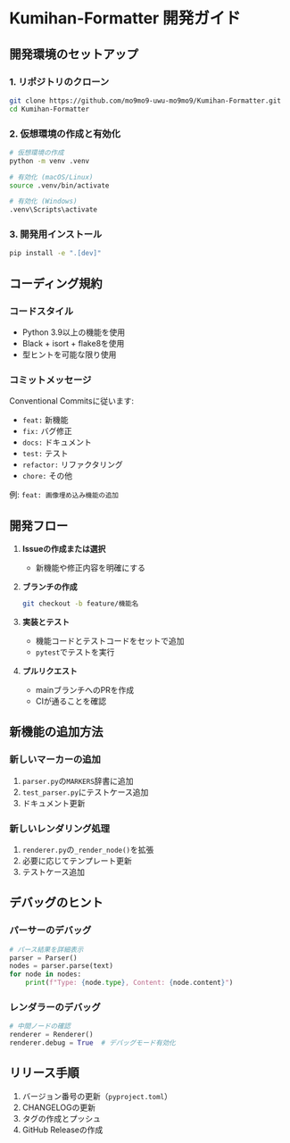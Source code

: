 # Kumihan-Formatter 開発ガイド

## 開発環境のセットアップ

### 1. リポジトリのクローン
```bash
git clone https://github.com/mo9mo9-uwu-mo9mo9/Kumihan-Formatter.git
cd Kumihan-Formatter
```

### 2. 仮想環境の作成と有効化
```bash
# 仮想環境の作成
python -m venv .venv

# 有効化 (macOS/Linux)
source .venv/bin/activate

# 有効化 (Windows)
.venv\Scripts\activate
```

### 3. 開発用インストール
```bash
pip install -e ".[dev]"
```

## コーディング規約

### コードスタイル
- Python 3.9以上の機能を使用
- Black + isort + flake8を使用
- 型ヒントを可能な限り使用

### コミットメッセージ
Conventional Commitsに従います:
- `feat:` 新機能
- `fix:` バグ修正
- `docs:` ドキュメント
- `test:` テスト
- `refactor:` リファクタリング
- `chore:` その他

例: `feat: 画像埋め込み機能の追加`

## 開発フロー

1. **Issueの作成または選択**
   - 新機能や修正内容を明確にする

2. **ブランチの作成**
   ```bash
   git checkout -b feature/機能名
   ```

3. **実装とテスト**
   - 機能コードとテストコードをセットで追加
   - `pytest`でテストを実行

4. **プルリクエスト**
   - mainブランチへのPRを作成
   - CIが通ることを確認

## 新機能の追加方法

### 新しいマーカーの追加
1. `parser.py`の`MARKERS`辞書に追加
2. `test_parser.py`にテストケース追加
3. ドキュメント更新

### 新しいレンダリング処理
1. `renderer.py`の`_render_node()`を拡張
2. 必要に応じてテンプレート更新
3. テストケース追加

## デバッグのヒント

### パーサーのデバッグ
```python
# パース結果を詳細表示
parser = Parser()
nodes = parser.parse(text)
for node in nodes:
    print(f"Type: {node.type}, Content: {node.content}")
```

### レンダラーのデバッグ
```python
# 中間ノードの確認
renderer = Renderer()
renderer.debug = True  # デバッグモード有効化
```

## リリース手順

1. バージョン番号の更新（`pyproject.toml`）
2. CHANGELOGの更新
3. タグの作成とプッシュ
4. GitHub Releaseの作成